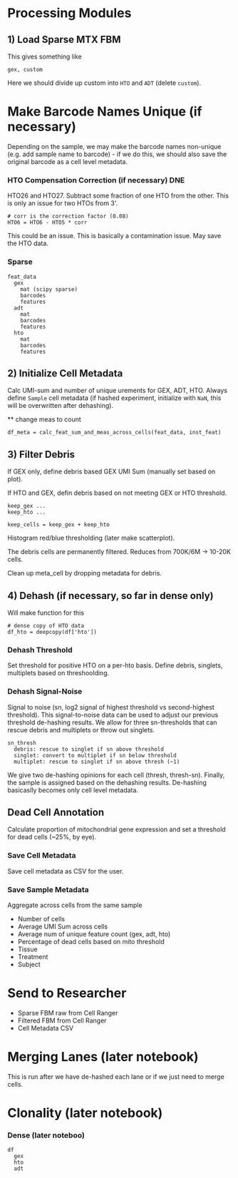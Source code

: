 
# Processing Modules

## 1) Load Sparse MTX FBM
This gives something like

```gex, custom```

Here we should divide up custom into `HTO` and `ADT` (delete `custom`). 

# Make Barcode Names Unique (if necessary)
Depending on the sample, we may make the barcode names non-unique (e.g. add sample name to barcode) - if we do this, we should also save the original barcode as a cell level metadata.

### HTO Compensation Correction (if necessary) DNE
HTO26 and HTO27. Subtract some fraction of one HTO from the other. This is only an issue for two HTOs from 3'.

```
# corr is the correction factor (0.08)
HTO6 = HTO6 - HTO5 * corr
```

This could be an issue. This is basically a contamination issue. May save the HTO data.


### Sparse
```
feat_data
  gex
    mat (scipy sparse)
    barcodes
    features
  adt
    mat
    barcodes
    features    
  hto
    mat
    barcodes
    features        
```

## 2) Initialize Cell Metadata
Calc UMI-sum and number of unique 
urements for GEX, ADT, HTO. Always define `Sample` cell metadata (if hashed experiment, initialize with `NaN`, this will be overwritten after dehashing). 

** change meas to count

```
df_meta = calc_feat_sum_and_meas_across_cells(feat_data, inst_feat)
```

## 3) Filter Debris
If GEX only, define debris based GEX UMI Sum (manually set based on plot). 

If HTO and GEX, defin debris based on not meeting GEX or HTO threshold. 

```
keep_gex ...
keep_hto ...

keep_cells = keep_gex + keep_hto
```

Histogram red/blue thresholding (later make scatterplot). 

The debris cells are permanently filtered. Reduces from 700K/6M -> 10-20K cells.

Clean up meta_cell by dropping metadata for debris.

## 4) Dehash (if necessary, so far in dense only)
Will make function for this 
```
# dense copy of HTO data
df_hto = deepcopy(df['hto'])
```

### Dehash Threshold
Set threshold for positive HTO on a per-hto basis. Define debris, singlets, multiplets based on threshoolding. 

### Dehash Signal-Noise
Signal to noise (sn, log2 signal of highest threshold vs second-highest threshold). This signal-to-noise data can be used to adjust our previous threshold de-hashing results. We allow for three sn-thresholds that can rescue debris and multiplets or throw out singlets.  

```
sn_thresh
  debris: rescue to singlet if sn above threshold
  singlet: convert to multiplet if sn below threshold
  multiplet: rescue to singlet if sn above thresh (~1)
```

We give two de-hashing opinions for each cell (thresh, thresh-sn). Finally, the sample is assigned based on the dehashing results. De-hashing basicaslly becomes only cell level metadata.  

## Dead Cell Annotation 
Calculate proportion of mitochondrial gene expression and set a threshold for dead cells (~25%, by eye). 

### Save Cell Metadata
Save cell metadata as CSV for the user. 

### Save Sample Metadata
Aggregate across cells from the same sample

* Number of cells
* Average UMI Sum across cells
* Average num of unique feature count (gex, adt, hto)
* Percentage of dead cells based on mito threshold
* Tissue
* Treatment
* Subject

# Send to Researcher
* Sparse FBM raw from Cell Ranger
* Filtered FBM from Cell Ranger
* Cell Metadata CSV

# Merging Lanes (later notebook)
This is run after we have de-hashed each lane or if we just need to merge cells. 

# Clonality (later notebook)
 
### Dense (later noteboo)
```
df
  gex
  hto
  adt
 ```
